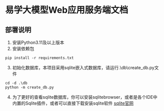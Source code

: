 # 易学大模型Web应用服务端文档

## 部署说明
1. 安装Python3.11及以上版本
2. 安装依赖包
```
pip install -r requirements.txt
```
3. 初始化数据库，本项目采用sqlite嵌入式数据库，请运行.\db\create_db.py文件
```
cd -d .\db
python -m create_db.py
```
4. 为了更好的查看sqlite数据库，你可以安装sqlitebrowser，或者是各个IDE中内置的Sqlite插件，或者可以直接下载安装sqlite软件
[sqlite官网](https://www.sqlite.org/)